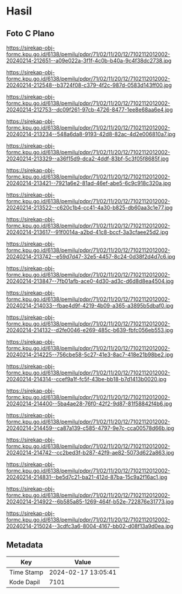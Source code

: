 # Hasil

## Foto C Plano

https://sirekap-obj-formc.kpu.go.id/6138/pemilu/pdpr/71/02/11/20/12/7102112012002-20240214-212651--a09e022a-3f1f-4c0b-b40a-9c4f38dc2738.jpg

https://sirekap-obj-formc.kpu.go.id/6138/pemilu/pdpr/71/02/11/20/12/7102112012002-20240214-212548--b3724f08-c379-4f2c-987d-0583d143ff00.jpg

https://sirekap-obj-formc.kpu.go.id/6138/pemilu/pdpr/71/02/11/20/12/7102112012002-20240214-212753--dc09f261-97cb-4726-8477-1ee8e68aa6e4.jpg

https://sirekap-obj-formc.kpu.go.id/6138/pemilu/pdpr/71/02/11/20/12/7102112012002-20240214-213234--548a6da8-9193-42d8-82ac-4d2e006810a7.jpg

https://sirekap-obj-formc.kpu.go.id/6138/pemilu/pdpr/71/02/11/20/12/7102112012002-20240214-213329--a36f15d9-dca2-4ddf-83bf-5c3f05f8685f.jpg

https://sirekap-obj-formc.kpu.go.id/6138/pemilu/pdpr/71/02/11/20/12/7102112012002-20240214-213421--7921a6e2-81ad-46ef-abe5-6c9c918c320a.jpg

https://sirekap-obj-formc.kpu.go.id/6138/pemilu/pdpr/71/02/11/20/12/7102112012002-20240214-213522--c620c1b4-cc41-4a30-b825-db60aa3c1e77.jpg

https://sirekap-obj-formc.kpu.go.id/6138/pemilu/pdpr/71/02/11/20/12/7102112012002-20240214-213617--91f0014a-a2bd-41c8-bccf-3a3cfaee25d2.jpg

https://sirekap-obj-formc.kpu.go.id/6138/pemilu/pdpr/71/02/11/20/12/7102112012002-20240214-213742--e59d7d47-32e5-4457-8c24-0d38f2d4d7c6.jpg

https://sirekap-obj-formc.kpu.go.id/6138/pemilu/pdpr/71/02/11/20/12/7102112012002-20240214-213847--7fb01afb-ace0-4d30-ad3c-d6d8d8ea4504.jpg

https://sirekap-obj-formc.kpu.go.id/6138/pemilu/pdpr/71/02/11/20/12/7102112012002-20240214-214033--fbae4d9f-4219-4b09-a365-a3895b5dbaf0.jpg

https://sirekap-obj-formc.kpu.go.id/6138/pemilu/pdpr/71/02/11/20/12/7102112012002-20240214-214132--d2fe0046-e269-485c-b639-fbfc056eb553.jpg

https://sirekap-obj-formc.kpu.go.id/6138/pemilu/pdpr/71/02/11/20/12/7102112012002-20240214-214225--756cbe58-5c27-41e3-8ac7-418e21b98be2.jpg

https://sirekap-obj-formc.kpu.go.id/6138/pemilu/pdpr/71/02/11/20/12/7102112012002-20240214-214314--ccef9a1f-fc5f-43be-bb18-b7d1413b0020.jpg

https://sirekap-obj-formc.kpu.go.id/6138/pemilu/pdpr/71/02/11/20/12/7102112012002-20240214-214400--5ba4ae28-76f0-42f2-9d87-81f58842f4b6.jpg

https://sirekap-obj-formc.kpu.go.id/6138/pemilu/pdpr/71/02/11/20/12/7102112012002-20240214-214459--ca87a139-c585-4797-9e7c-cca00578d66b.jpg

https://sirekap-obj-formc.kpu.go.id/6138/pemilu/pdpr/71/02/11/20/12/7102112012002-20240214-214742--cc2bed3f-b287-42f9-ae82-5073d622a863.jpg

https://sirekap-obj-formc.kpu.go.id/6138/pemilu/pdpr/71/02/11/20/12/7102112012002-20240214-214831--be5d7c21-ba21-412d-87ba-15c9a2f16ac1.jpg

https://sirekap-obj-formc.kpu.go.id/6138/pemilu/pdpr/71/02/11/20/12/7102112012002-20240214-214922--6b585a85-1269-464f-b52e-722876e31773.jpg

https://sirekap-obj-formc.kpu.go.id/6138/pemilu/pdpr/71/02/11/20/12/7102112012002-20240214-215024--3cdfc3a6-8004-4167-bb02-d08f13a9d0ea.jpg


## Metadata

| Key        | Value               |
| ---------- | ------------------- |
| Time Stamp | 2024-02-17 13:05:41 |
| Kode Dapil | 7101                |



